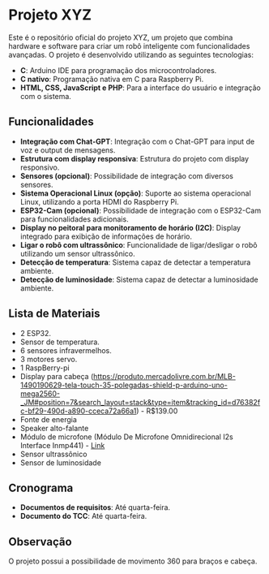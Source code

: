 # Projeto XYZ

Este é o repositório oficial do projeto XYZ, um projeto que combina hardware e software para criar um robô inteligente com funcionalidades avançadas. O projeto é desenvolvido utilizando as seguintes tecnologias:

- **C**: Arduino IDE para programação dos microcontroladores.
- **C nativo**: Programação nativa em C para Raspberry Pi.
- **HTML, CSS, JavaScript e PHP**: Para a interface do usuário e integração com o sistema.

## Funcionalidades

- **Integração com Chat-GPT**: Integração com o Chat-GPT para input de voz e output de mensagens.
- **Estrutura com display responsiva**: Estrutura do projeto com display responsivo.
- **Sensores (opcional)**: Possibilidade de integração com diversos sensores.
- **Sistema Operacional Linux (opção)**: Suporte ao sistema operacional Linux, utilizando a porta HDMI do Raspberry Pi.
- **ESP32-Cam (opcional)**: Possibilidade de integração com o ESP32-Cam para funcionalidades adicionais.
- **Display no peitoral para monitoramento de horário (I2C)**: Display integrado para exibição de informações de horário.
- **Ligar o robô com ultrassônico**: Funcionalidade de ligar/desligar o robô utilizando um sensor ultrassônico.
- **Detecção de temperatura**: Sistema capaz de detectar a temperatura ambiente.
- **Detecção de luminosidade**: Sistema capaz de detectar a luminosidade ambiente.

## Lista de Materiais

- 2 ESP32.
- Sensor de temperatura.
- 6 sensores infravermelhos.
- 3 motores servo.
- 1 RaspBerry-pi
- Display para cabeça (https://produto.mercadolivre.com.br/MLB-1490190629-tela-touch-35-polegadas-shield-p-arduino-uno-mega2560-_JM#position=7&search_layout=stack&type=item&tracking_id=d76382fc-bf29-490d-a890-cceca72a66a1) - R$139.00
- Fonte de energia
- Speaker alto-falante
- Módulo de microfone (Módulo De Microfone Omnidirecional I2s Interface Inmp441) - [Link](https://produto.mercadolivre.com.br/MLB-3538703159-modulo-de-microfone-omnidirecional-i2s-interface-inmp441-_JM?matt_tool=40343894&matt_word=&matt_source=google&matt_campaign_id=14303413655&matt_ad_group_id=133855953276&matt_match_type=&matt_network=g&matt_device=c&matt_creative=584156655519&matt_keyword=&matt_ad_position=&matt_ad_type=pla&matt_merchant_id=381000916&matt_product_id=MLB3538703159&matt_product_partition_id=2268053647590&matt_target_id=aud-1966009190540:pla-2268053647590&cq_src=google_ads&cq_cmp=14303413655&cq_net=g&cq_plt=gp&cq_med=pla&gad_source=1)
- Sensor ultrassônico
- Sensor de luminosidade

## Cronograma

- **Documentos de requisitos**: Até quarta-feira.
- **Documento do TCC**: Até quarta-feira.

## Observação

O projeto possui a possibilidade de movimento 360 para braços e cabeça.
